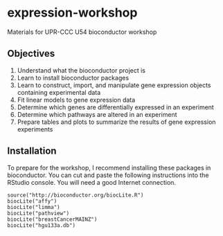 expression-workshop
===================

Materials for UPR-CCC U54 bioconductor workshop

## Objectives

 1. Understand what the bioconductor project is
 1. Learn to install bioconductor packages
 1. Learn to construct, import, and manipulate gene expression objects
 containing experimental data
 1. Fit linear models to gene expression data
 1. Determine which genes are differentially expressed in an
 experiment
 1. Determine which pathways are altered in an experiment
 1. Prepare tables and plots to summarize the results of gene
 expression experiments

## Installation

To prepare for the workshop, I recommend installing these packages in
bioconductor. You can cut and paste the following instructions into
the RStudio console. You will need a good Internet connection.

```
source("http://bioconductor.org/biocLite.R")
biocLite("affy")
biocLite("limma")
biocLite("pathview")
biocLite("breastCancerMAINZ")
biocLite("hgu133a.db")
```